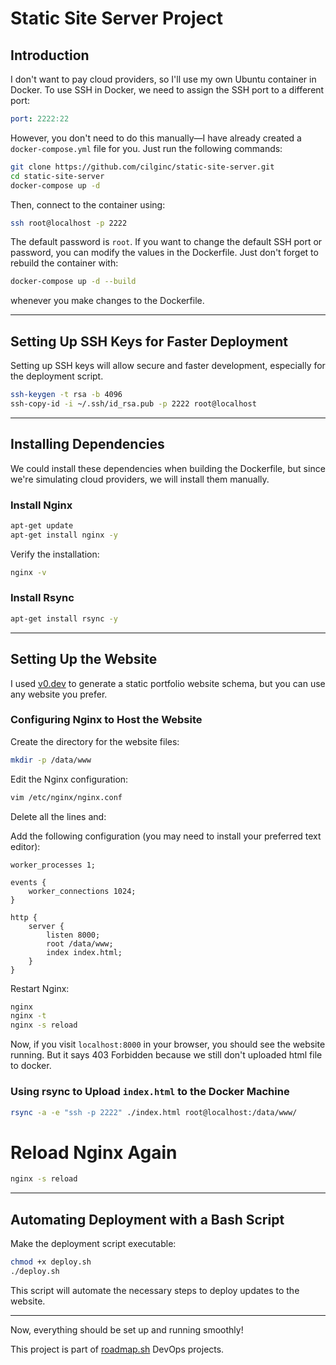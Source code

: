 # Static Site Server Project

## Introduction

I don't want to pay cloud providers, so I'll use my own Ubuntu container in Docker. To use SSH in Docker, we need to assign the SSH port to a different port:

```yaml
port: 2222:22
```

However, you don't need to do this manually—I have already created a `docker-compose.yml` file for you. Just run the following commands:

```sh
git clone https://github.com/cilginc/static-site-server.git
cd static-site-server
docker-compose up -d
```

Then, connect to the container using:

```sh
ssh root@localhost -p 2222
```

The default password is `root`. If you want to change the default SSH port or password, you can modify the values in the Dockerfile. Just don't forget to rebuild the container with:

```sh
docker-compose up -d --build
```

whenever you make changes to the Dockerfile.

---

## Setting Up SSH Keys for Faster Deployment

Setting up SSH keys will allow secure and faster development, especially for the deployment script.

```sh
ssh-keygen -t rsa -b 4096
ssh-copy-id -i ~/.ssh/id_rsa.pub -p 2222 root@localhost
```

---

## Installing Dependencies

We could install these dependencies when building the Dockerfile, but since we're simulating cloud providers, we will install them manually.

### Install Nginx

```sh
apt-get update
apt-get install nginx -y
```

Verify the installation:

```sh
nginx -v
```

### Install Rsync

```sh
apt-get install rsync -y
```

---

## Setting Up the Website

I used [v0.dev](https://v0.dev) to generate a static portfolio website schema, but you can use any website you prefer.

### Configuring Nginx to Host the Website

Create the directory for the website files:

```sh
mkdir -p /data/www
```

Edit the Nginx configuration:

```sh
vim /etc/nginx/nginx.conf
```
Delete all the lines and:

Add the following configuration (you may need to install your preferred text editor):

```nginx
worker_processes 1;

events {
    worker_connections 1024;
}

http {
    server {
        listen 8000;
        root /data/www;
        index index.html;
    }
}
```

Restart Nginx:

```sh
nginx
nginx -t
nginx -s reload
```

Now, if you visit `localhost:8000` in your browser, you should see the website running.
But it says 403 Forbidden  because we still don't uploaded html file to docker.
### Using rsync to Upload `index.html` to the Docker Machine

```sh
rsync -a -e "ssh -p 2222" ./index.html root@localhost:/data/www/
```
# Reload Nginx Again
```sh
nginx -s reload
```
---

## Automating Deployment with a Bash Script

Make the deployment script executable:

```sh
chmod +x deploy.sh
./deploy.sh
```

This script will automate the necessary steps to deploy updates to the website.

---

Now, everything should be set up and running smoothly!

This project is part of [roadmap.sh](https://roadmap.sh/projects/static-site-server) DevOps projects.
